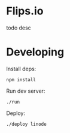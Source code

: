 
# Flips.io

todo desc


# Developing

Install deps:

    npm install

Run dev server:

    ./run

Deploy:

    ./deploy linode

